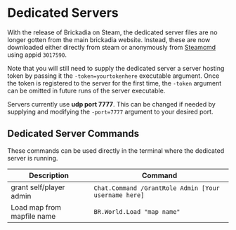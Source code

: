 # Dedicated Servers

With the release of Brickadia on Steam, the dedicated server files are no longer gotten from the main brickadia website.
Instead, these are now downloaded either directly from steam or anonymously from [Steamcmd](https://developer.valvesoftware.com/wiki/SteamCMD) using appid `3017590`.

Note that you will still need to supply the dedicated server a server hosting token by passing it the `-token=yourtokenhere` executable argument. Once the token is registered to the server for the first time, the `-token` argument can be omitted in future runs of the server executable. 

Servers currently use **udp port 7777**. This can be changed if needed by supplying and modifying the `-port=7777` argument to your desired port. 

## Dedicated Server Commands
These commands can be used directly in the terminal where the dedicated server is running. 


| Description | Command |
| ------------ | ------------- |
| grant self/player admin | `Chat.Command /GrantRole Admin [Your username here]` |
| Load map from mapfile name | `BR.World.Load "map name"` |